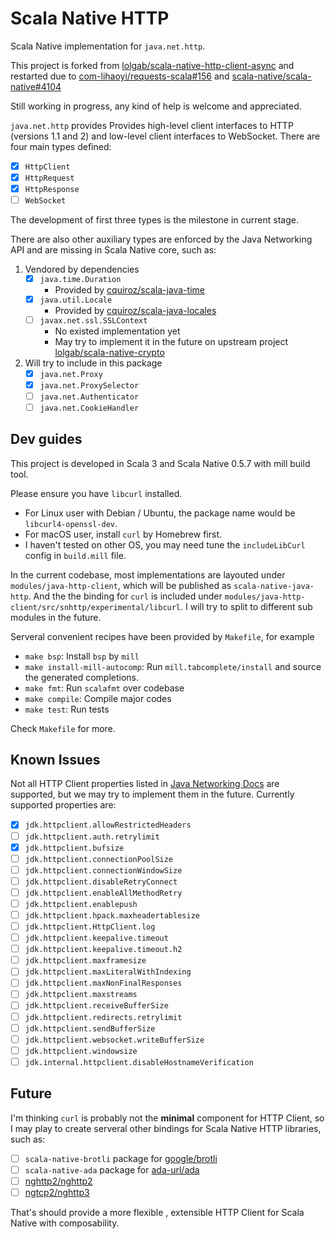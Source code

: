 # Scala Native HTTP

Scala Native implementation for `java.net.http`.

This project is forked from [lolgab/scala-native-http-client-async](https://github.com/lolgab/scala-native-http-client-async) and restarted due to [com-lihaoyi/requests-scala#156](https://github.com/com-lihaoyi/requests-scala/issues/156) and [scala-native/scala-native#4104](https://github.com/scala-native/scala-native/issues/4104)

Still working in progress, any kind of help is welcome and appreciated.

`java.net.http` provides Provides high-level client interfaces to HTTP (versions 1.1 and 2) and low-level client interfaces to WebSocket. There are four main types defined:

- [x] `HttpClient`
- [x] `HttpRequest`
- [x] `HttpResponse`
- [ ] `WebSocket`

The development of first three types is the milestone in current stage.

There are also other auxiliary types are enforced by the Java Networking API and are missing in Scala Native core, such as:

1. Vendored by dependencies
   - [x] `java.time.Duration`
     - Provided by [cquiroz/scala-java-time](https://github.com/cquiroz/scala-java-time)
   - [x] `java.util.Locale`
     - Provided by [cquiroz/scala-java-locales](https://github.com/cquiroz/scala-java-locales)
   - [ ] `javax.net.ssl.SSLContext`
     - No existed implementation yet
     - May try to implement it in the future on upstream project [lolgab/scala-native-crypto](https://github.com/lolgab/scala-native-crypto)
2. Will try to include in this package
   - [x] `java.net.Proxy`
   - [x] `java.net.ProxySelector`
   - [ ] `java.net.Authenticator`
   - [ ] `java.net.CookieHandler`

## Dev guides

This project is developed in Scala 3 and Scala Native 0.5.7 with mill build tool.

Please ensure you have `libcurl` installed.

- For Linux user with Debian / Ubuntu, the package name would be `libcurl4-openssl-dev`.
- For macOS user, install `curl` by Homebrew first.
- I haven't tested on other OS, you may need tune the `includeLibCurl` config in `build.mill` file.

In the current codebase, most implementations are layouted under `modules/java-http-client`, which will be published as `scala-native-java-http`. And the the binding for `curl` is included under `modules/java-http-client/src/snhttp/experimental/libcurl`. I will try to split to different sub modules in the future.

Serveral convenient recipes have been provided by `Makefile`, for example

- `make bsp`: Install `bsp` by `mill`
- `make install-mill-autocomp`: Run `mill.tabcomplete/install` and source the generated completions.
- `make fmt`: Run `scalafmt` over codebase
- `make compile`: Compile major codes
- `make test`: Run tests

Check `Makefile` for more.

## Known Issues

Not all HTTP Client properties listed in [Java Networking Docs](https://docs.oracle.com/en/java/javase/24/core/java-networking.html#GUID-86B96A42-74FE-4E7D-8E60-D64A03862083) are supported, but we may try to implement them in the future. Currently supported properties are:

- [x] `jdk.httpclient.allowRestrictedHeaders`
- [ ] `jdk.httpclient.auth.retrylimit`
- [x] `jdk.httpclient.bufsize`
- [ ] `jdk.httpclient.connectionPoolSize`
- [ ] `jdk.httpclient.connectionWindowSize`
- [ ] `jdk.httpclient.disableRetryConnect`
- [ ] `jdk.httpclient.enableAllMethodRetry`
- [ ] `jdk.httpclient.enablepush`
- [ ] `jdk.httpclient.hpack.maxheadertablesize`
- [ ] `jdk.httpclient.HttpClient.log`
- [ ] `jdk.httpclient.keepalive.timeout`
- [ ] `jdk.httpclient.keepalive.timeout.h2`
- [ ] `jdk.httpclient.maxframesize`
- [ ] `jdk.httpclient.maxLiteralWithIndexing`
- [ ] `jdk.httpclient.maxNonFinalResponses`
- [ ] `jdk.httpclient.maxstreams`
- [ ] `jdk.httpclient.receiveBufferSize`
- [ ] `jdk.httpclient.redirects.retrylimit`
- [ ] `jdk.httpclient.sendBufferSize`
- [ ] `jdk.httpclient.websocket.writeBufferSize`
- [ ] `jdk.httpclient.windowsize`
- [ ] `jdk.internal.httpclient.disableHostnameVerification`

## Future

I'm thinking `curl` is probably not the **minimal** component for HTTP Client, so I may play to create serveral other bindings for Scala Native HTTP libraries, such as:

- [ ] `scala-native-brotli` package for [google/brotli](https://github.com/google/brotli)
- [ ] `scala-native-ada` package for [ada-url/ada](https://github.com/ada-url/ada)
- [ ] [nghttp2/nghttp2](https://github.com/nghttp2/nghttp2)
- [ ] [ngtcp2/nghttp3](https://github.com/ngtcp2/nghttp3)

That's should provide a more flexible , extensible HTTP Client for Scala Native with composability.
